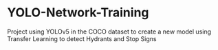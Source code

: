 # YOLO-Network-Training
Project using YOLOv5 in the COCO dataset to create a new model using Transfer Learning to detect Hydrants and Stop Signs
